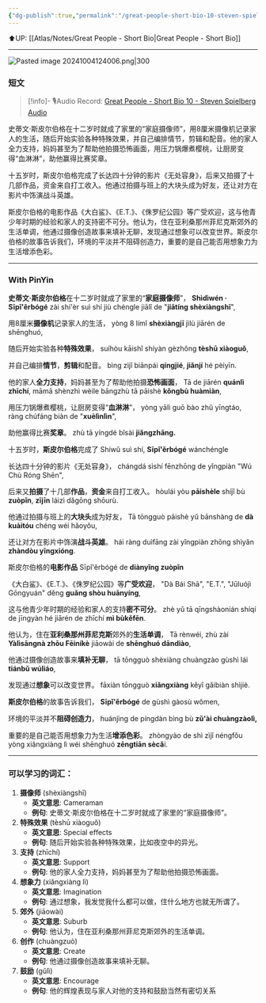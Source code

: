 ```yaml
---
{"dg-publish":true,"permalink":"/great-people-short-bio-10-steven-spielberg/"}
---
```


⬆️UP: [[Atlas/Notes/Great People - Short Bio\|Great People - Short Bio]]

---

![Pasted image 20241004124006.png|300](/img/user/Atlas/Utilities/Images/Pasted%20image%2020241004124006.png)

### 短文

> [!info]- 🎙️Audio Record: [Great People - Short Bio 10 - Steven Spielberg Audio](https://drive.google.com/file/d/1uOG4T0A0h644KKMwZZXNDGAfLF8gPArd/view?usp=drive_link)

史蒂文·斯皮尔伯格在十二岁时就成了家里的“家庭摄像师”，用8厘米摄像机记录家人的生活，随后开始实验各种特殊效果，并自己编排情节，剪辑和配音。他的家人全力支持，妈妈甚至为了帮助他拍摄恐怖画面，用压力锅爆煮樱桃，让厨房变得“血淋淋”，助他赢得比赛奖章。

十五岁时，斯皮尔伯格完成了长达四十分钟的影片《无处容身》，后来又拍摄了十几部作品，资金来自打工收入。他通过拍摄与班上的大块头成为好友，还让对方在影片中饰演战斗英雄。

斯皮尔伯格的电影作品《大白鲨》、《E.T.》、《侏罗纪公园》等广受欢迎，这与他青少年时期的经验和家人的支持密不可分。他认为，住在亚利桑那州菲尼克斯郊外的生活单调，他通过摄像创造故事来填补无聊，发现通过想象可以改变世界。斯皮尔伯格的故事告诉我们，环境的平淡并不阻碍创造力，重要的是自己能否用想象力为生活增添色彩。


---

### With PinYin

**史蒂文·斯皮尔伯格**在十二岁时就成了家里的“**家庭摄像师**”，
**Shìdìwén · Sīpǐ'ěrbógé** zài shí'èr suì shí jiù chéngle jiālǐ de "**jiātíng shèxiàngshī**",

用8厘米**摄像机**记录家人的生活，
yòng 8 límǐ **shèxiàngjī** jìlù jiārén de shēnghuó, 

随后开始实验各种**特殊效果**，
suíhòu kāishǐ shíyàn gèzhǒng **tèshū xiàoguǒ**, 

并自己编排**情节**，**剪辑**和配音。
bìng zìjǐ biānpái **qíngjié**, **jiǎnjí** hé pèiyīn. 

他的家人**全力支持**，妈妈甚至为了帮助他拍摄**恐怖画面**，
Tā de jiārén **quánlì zhīchí**, māmā shènzhì wèile bāngzhù tā pāishè **kǒngbù huàmiàn**, 

用压力锅爆煮樱桃，让厨房变得“**血淋淋**”，
yòng yālì guō bào zhǔ yīngtáo, ràng chúfáng biàn de "**xuèlìnlìn**", 

助他赢得比赛**奖章**。
zhù tā yíngdé bǐsài **jiǎngzhāng.**

十五岁时，**斯皮尔伯格**完成了
Shíwǔ suì shí, **Sīpǐ'ěrbógé** wánchéngle

长达四十分钟的影片《无处容身》，
chángdá sìshí fēnzhōng de yǐngpiàn "Wú Chù Róng Shēn", 

后来又**拍摄**了十几部**作品**，**资金**来自打工收入。
hòulái yòu **pāishèle** shíjǐ bù **zuòpǐn**, **zījīn** láizì dǎgōng shōurù. 

他通过拍摄与班上的**大块头**成为好友，
Tā tōngguò pāishè yǔ bānshàng de **dà kuàitóu** chéng wéi hǎoyǒu, 

还让对方在影片中饰演**战斗英雄**。
hái ràng duìfāng zài yǐngpiàn zhōng shìyǎn **zhàndòu yīngxióng**.

斯皮尔伯格的**电影作品**
Sīpǐ'ěrbógé de **diànyǐng zuòpǐn** 

《大白鲨》、《E.T.》、《侏罗纪公园》等**广受欢迎**，
"Dà Bái Shā", "E.T.", "Jūluójì Gōngyuán" děng **guǎng shòu huānyíng**, 

这与他青少年时期的经验和家人的支持**密不可分**。
zhè yǔ tā qīngshàonián shíqí de jīngyàn hé jiārén de zhīchí **mì bùkěfēn**. 

他认为，住在**亚利桑那州菲尼克斯**郊外的**生活单调**，
Tā rènwéi, zhù zài **Yàlìsāngnà zhōu Fēiníkè** jiāowài de **shēnghuó dāndiào**,

他通过摄像创造故事来**填补无聊**，
tā tōngguò shèxiàng chuàngzào gùshì lái **tiánbǔ wúliáo**, 

发现通过**想象**可以改变世界。
fāxiàn tōngguò **xiǎngxiàng** kěyǐ gǎibiàn shìjiè. 

**斯皮尔伯格**的故事告诉我们，
**Sīpǐ'ěrbógé** de gùshì gàosù wǒmen, 

环境的平淡并不**阻碍创造力**，
huánjìng de píngdàn bìng bù **zǔ'ài chuàngzàolì,** 

重要的是自己能否用想象力为生活**增添色彩**。
zhòngyào de shì zìjǐ néngfǒu yòng xiǎngxiàng lì wéi shēnghuó **zēngtiān sècǎ**i.





---

### 可以学习的词汇：

1. **摄像师** (shèxiàngshī)
    - **英文意思**: Cameraman
    - **例句**: 史蒂文·斯皮尔伯格在十二岁时就成了家里的“家庭摄像师”。
2. **特殊效果** (tèshū xiàoguǒ)
    - **英文意思**: Special effects
    - **例句**: 随后开始实验各种特殊效果，比如夜空中的异光。
3. **支持** (zhīchí)
    - **英文意思**: Support
    - **例句**: 他的家人全力支持，妈妈甚至为了帮助他拍摄恐怖画面。
4. **想象力** (xiǎngxiàng lì)
    - **英文意思**: Imagination
    - **例句**: 通过想象，我发觉我什么都可以做，住什么地方也就无所谓了。
5. **郊外** (jiāowài)
    - **英文意思**: Suburb
    - **例句**: 他认为，住在亚利桑那州菲尼克斯郊外的生活单调。
6. **创作** (chuàngzuò)
    - **英文意思**: Create
    - **例句**: 他通过摄像创造故事来填补无聊。
7. **鼓励** (gǔlì)
    - **英文意思**: Encourage
    - **例句**: 他的辉煌表现与家人对他的支持和鼓励当然有密切关系